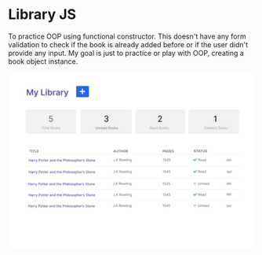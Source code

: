# Library JS

To practice OOP using functional constructor. This doesn't have any form validation to check if the book is already added before or if the user didn't provide any input.
My goal is just to practice or play with OOP, creating a book object instance.

![Web-version style](/assets/desktop-v.png)
